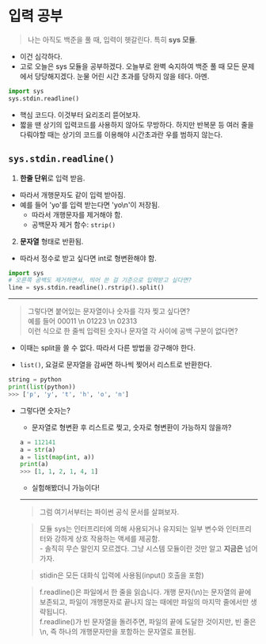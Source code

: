 # 입력 공부
> 나는 아직도 백준을 풀 때, 입력이 헷갈린다.
특히 **sys 모듈**.

- 이건 심각하다.
- 고로 오늘은 sys 모듈을 공부하겠다. 오늘부로 완벽 숙지하여 백준 풀 때 모든 문제에서 당당해지겠다. 눈물 어린 시간 초과를 당하지 않을 테다. 아멘.

```python
import sys
sys.stdin.readline()
```
- 핵심 코드다. 이것부터 요리조리 뜯어보자.
- 짧을 땐 상기의 입력코드를 사용하지 않아도 무방하다. 하지만 반복문 등 여러 줄을 다뤄야할 때는 상기의 코드를 이용해야 시간초과란 우를 범하지 않는다.
## `sys.stdin.readline()`
1. **한줄 단위**로 입력 받음.
- 따라서 개행문자도 같이 입력 받아짐.
- 예를 들어 'yo'를 입력 받는다면 'yo\n'이 저장됨.
  - 따라서 개행문자를 제거해야 함.
  - 공백문자 제거 함수: `strip()`
2. **문자열** 형태로 반환됨.
- 따라서 정수로 받고 싶다면 int로 형변환해야 함.

```python
import sys
# 오른쪽 공백도 제거하면서, 띄어 쓴 걸 기준으로 입력받고 싶다면?
line = sys.stdin.readline().rstrip().split()
```
---
> 그렇다면 붙어있는 문자열이나 숫자를 각자 찢고 싶다면?
<br> 예를 들어 00011 \n 01223 \n 02313 <br>
이런 식으로 한 줄씩 입력된 숫자나 문자열 각 사이에 공백 구분이 없다면?

- 이때는 split을 쓸 수 없다. 따라서 다른 방법을 강구해야 한다.

- `list()`, 요걸로 문자열을 감싸면 하나씩 찢어서 리스트로 반환한다.
```python
string = python
print(list(python))
>>> ['p', 'y', 't', 'h', 'o', 'n']
```
- 그렇다면 숫자는? 
  - 문자열로 형변환 후 리스트로 찢고, 숫자로 형변환이 가능하지 않을까?
  ```python
  a = 112141
  a = str(a)
  a = list(map(int, a))
  print(a)
  >>> [1, 1, 2, 1, 4, 1]
  ```
  - 실험해봤더니 가능이다!
  ---
  > 그럼 여기서부터는 파이썬 공식 문서를 살펴보자.
  
  > 모듈 sys는 인터프리터에 의해 사용되거나 유지되는 일부 변수와 인터프리터와 강하게 상호 작용하는 액세를 제공함. <br> - 솔직히 무슨 말인지 모르겠다. 그냥 시스템 모듈이란 것만 알고 **지금은** 넘어가자. 
  
  > stidin은 모든 대화식 입력에 사용됨(input() 호출을 포함)

  > f.readline()은 파일에서 한 줄을 읽습니다. 개행 문자(\n)는 문자열의 끝에 보존되고, 파일이 개행문자로 끝나지 않는 때에만 파일의 마지막 줄에서만 생략됩니다. <br> f.readline()가 빈 문자열을 돌려주면, 파일의 끝에 도달한 것이지만, 빈 줄은 \n, 즉 하나의 개행문자만을 포함하는 문자열로 표현됨.